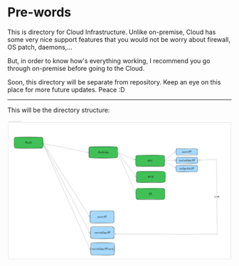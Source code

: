# Pre-words

This is directory for Cloud Infrastructure. Unlike on-premise, Cloud has some very nice support features that you would not be worry about firewall, OS patch, daemons,...

But, in order to know how's everything working, I recommend you go through on-premise before going to the Cloud.

Soon, this directory will be separate from repository. Keep an eye on this place for more future updates. Peace :D

---

This will be the directory structure:

![terrafrom-project-structure](../Figures/terrafrom-project-structure.png)